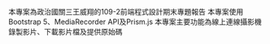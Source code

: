 本專案為政治國關三王威翔的109-2前端程式設計期末專題報告
本專案使用Bootstrap 5、MediaRecorder API及Prism.js
本專案主要功能為線上連線攝影機錄製影片、下載影片檔及提供原始碼
